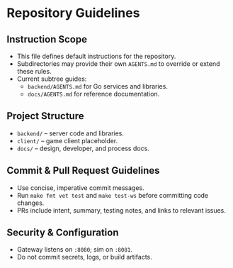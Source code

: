 # Repository Guidelines

## Instruction Scope
- This file defines default instructions for the repository.
- Subdirectories may provide their own `AGENTS.md` to override or extend these rules.
- Current subtree guides:
  - `backend/AGENTS.md` for Go services and libraries.
  - `docs/AGENTS.md` for reference documentation.

## Project Structure
- `backend/` – server code and libraries.
- `client/` – game client placeholder.
- `docs/` – design, developer, and process docs.

## Commit & Pull Request Guidelines
- Use concise, imperative commit messages.
- Run `make fmt vet test` and `make test-ws` before committing code changes.
- PRs include intent, summary, testing notes, and links to relevant issues.

## Security & Configuration
- Gateway listens on `:8080`; sim on `:8081`.
- Do not commit secrets, logs, or build artifacts.
